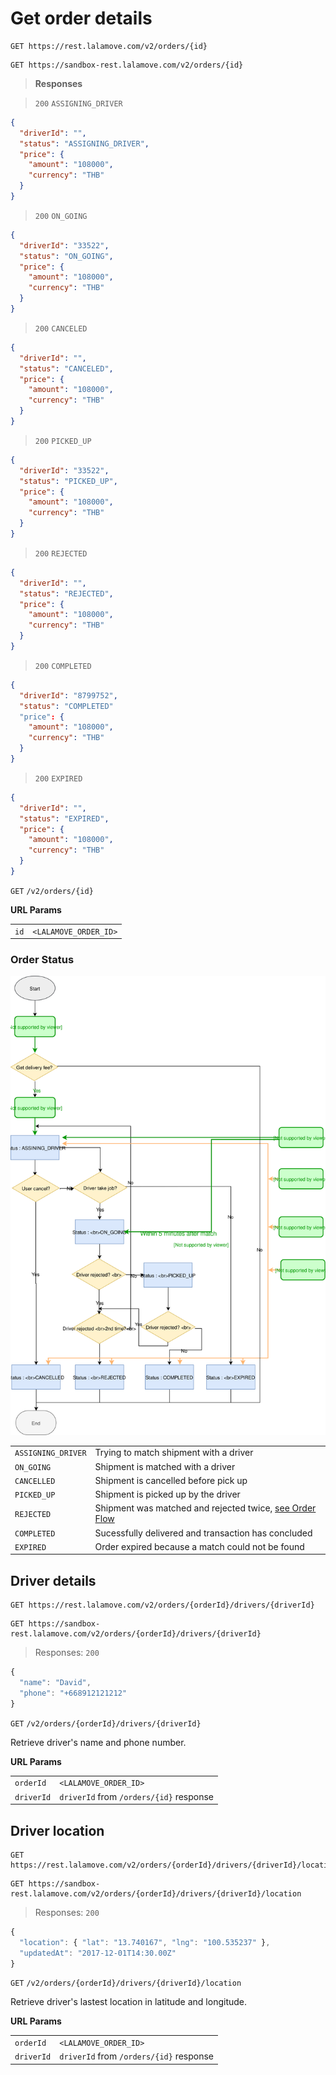 # Get order details

```plaintext--prod
GET https://rest.lalamove.com/v2/orders/{id}
```

```plaintext--sandbox
GET https://sandbox-rest.lalamove.com/v2/orders/{id}
```

> **Responses**

> `200` `ASSIGNING_DRIVER`

```json
{
  "driverId": "",
  "status": "ASSIGNING_DRIVER",
  "price": {
    "amount": "108000",
    "currency": "THB"
  }
}
```

> `200` `ON_GOING`

```json
{
  "driverId": "33522",
  "status": "ON_GOING",
  "price": {
    "amount": "108000",
    "currency": "THB"
  }
}
```

> `200` `CANCELED`

```json
{
  "driverId": "",
  "status": "CANCELED",
  "price": {
    "amount": "108000",
    "currency": "THB"
  }
}
```

> `200` `PICKED_UP`

```json
{
  "driverId": "33522",
  "status": "PICKED_UP",
  "price": {
    "amount": "108000",
    "currency": "THB"
  }
}
```

> `200` `REJECTED`

```json
{
  "driverId": "",
  "status": "REJECTED",
  "price": {
    "amount": "108000",
    "currency": "THB"
  }
}
```

> `200` `COMPLETED`

```json
{
  "driverId": "8799752",
  "status": "COMPLETED"
  "price": {
    "amount": "108000",
    "currency": "THB"
  }
}
```

> `200` `EXPIRED`

```json
{
  "driverId": "",
  "status": "EXPIRED",
  "price": {
    "amount": "108000",
    "currency": "THB"
  }
}
```

`GET` `/v2/orders/{id}`

**URL Params**

|      |                       |
| ---- | --------------------- |
| `id` | `<LALAMOVE_ORDER_ID>` |

### Order Status

![status](images/status-flow.svg)

|                    |                                                                                                         |
| ------------------ | ------------------------------------------------------------------------------------------------------- |
| `ASSIGNING_DRIVER` | Trying to match shipment with a driver                                                                  |
| `ON_GOING`         | Shipment is matched with a driver                                                                       |
| `CANCELLED`        | Shipment is cancelled before pick up                                                                    |
| `PICKED_UP`        | Shipment is picked up by the driver                                                                     |
| `REJECTED`         | Shipment was matched and rejected twice, [see Order Flow](#order-flow-driver-location-driver-rejection) |
| `COMPLETED`        | Sucessfully delivered and transaction has concluded                                                     |
| `EXPIRED`          | Order expired because a match could not be found                                                        |

## Driver details

```plaintext--prod
GET https://rest.lalamove.com/v2/orders/{orderId}/drivers/{driverId}
```

```plaintext--sandbox
GET https://sandbox-rest.lalamove.com/v2/orders/{orderId}/drivers/{driverId}
```

> Responses: `200`

```js
{
  "name": "David",
  "phone": "+668912121212"
}
```

`GET` `/v2/orders/{orderId}/drivers/{driverId}`

Retrieve driver's name and phone number.

**URL Params**

|            |                                         |
| ---------- | --------------------------------------- |
| `orderId`  | `<LALAMOVE_ORDER_ID>`                   |
| `driverId` | `driverId` from `/orders/{id}` response |

## Driver location

```plaintext--prod
GET https://rest.lalamove.com/v2/orders/{orderId}/drivers/{driverId}/location
```

```plaintext--sandbox
GET https://sandbox-rest.lalamove.com/v2/orders/{orderId}/drivers/{driverId}/location
```

> Responses: `200`

```js
{
  "location": { "lat": "13.740167", "lng": "100.535237" },
  "updatedAt": "2017-12-01T14:30.00Z"
}
```

`GET` `/v2/orders/{orderId}/drivers/{driverId}/location`

Retrieve driver's lastest location in latitude and longitude.

**URL Params**

|            |                                         |
| ---------- | --------------------------------------- |
| `orderId`  | `<LALAMOVE_ORDER_ID>`                   |
| `driverId` | `driverId` from `/orders/{id}` response |
